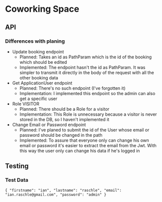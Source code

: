 # Coworking Space

## API
### Differences with planing
* Update booking endpoint
  * Planned: Takes an id as PathParam which is the id of the booking which should be edited
  * Implemented: The endpoint hasn't the id as PathParam. It was simpler to transmit it directly in the body of the request with all the other booking data
* Get ApplicationUser endpoint
  * Planned: There's no such endpoint (I've forgotten it)
  * Implementation: I implemented this endpoint so the admin can also get a specific user
* Role VISITOR
  * Planned: There should be a Role for a visitor
  * Implementation: This Role is unnecessary because a visitor is never stored in the DB, so I haven't implemented it
* Change Email or Password endpoint
  * Planned: I've planed to submit the id of the User whose email or password should be changed in the path
  * Implemented: To assure that everyone only can change his own email or password it's easier to extract the email from the Jwt. With this way the user only can change his data if he's logged in


## Testing
### Test Data
`
{
"firstname": "ian",
"lastname": "raschle",
"email": "ian.raschle@gmail.com",
"password": "admin"
}
`
